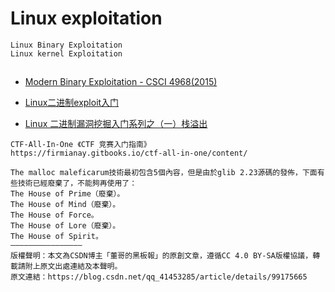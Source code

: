 # Linux exploitation
```
Linux Binary Exploitation
Linux kernel Exploitation
```

##

- [Modern Binary Exploitation - CSCI 4968(2015)](https://github.com/RPISEC/MBE)

- [Linux二进制exploit入门](https://blog.csdn.net/chen_yi_ang/article/details/108701589?utm_medium=distribute.pc_relevant.none-task-blog-2%7Edefault%7EOPENSEARCH%7Edefault-6.no_search_link&depth_1-utm_source=distribute.pc_relevant.none-task-blog-2%7Edefault%7EOPENSEARCH%7Edefault-6.no_search_link)
- [Linux 二进制漏洞挖掘入门系列之（一）栈溢出](https://blog.csdn.net/song_lee/article/details/99694514?utm_medium=distribute.pc_relevant.none-task-blog-2%7Edefault%7ECTRLIST%7Edefault-14.no_search_link&depth_1-utm_source=distribute.pc_relevant.none-task-blog-2%7Edefault%7ECTRLIST%7Edefault-14.no_search_link)

```
CTF-All-In-One 《CTF 竞赛入门指南》
https://firmianay.gitbooks.io/ctf-all-in-one/content/
```
```
The malloc maleficarum技術最初包含5個內容，但是由於glib 2.23源碼的發佈，下面有些技術已經廢棄了，不能夠再使用了：
The House of Prime（廢棄）。
The House of Mind（廢棄）。
The House of Force。
The House of Lore（廢棄）。
The House of Spirit。
————————————————
版權聲明：本文為CSDN博主「董哥的黑板報」的原創文章，遵循CC 4.0 BY-SA版權協議，轉載請附上原文出處連結及本聲明。
原文連結：https://blog.csdn.net/qq_41453285/article/details/99175665

```
